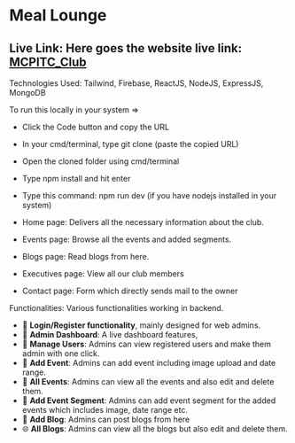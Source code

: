 # Meal Lounge

## Live Link: Here goes the website live link: [MCPITC_Club](https://mcpitc.web.app/)


Technologies Used: Tailwind, Firebase, ReactJS, NodeJS, ExpressJS, MongoDB

To run this locally in your system => 
- Click the Code button and copy the URL
- In your cmd/terminal, type git clone (paste the copied URL)
- Open the cloned folder using cmd/terminal
- Type npm install and hit enter
- Type this command: npm run dev (if you have nodejs installed in your system)

- Home page: Delivers all the necessary information about the club.
- Events page: Browse all the events and added segments.
- Blogs page: Read blogs from here.
- Executives page: View all our club members
- Contact page: Form which directly sends mail to the owner

Functionalities: Various functionalities working in backend.
 - 👜 **Login/Register functionality**, mainly designed for web admins.
 - 🎈 **Admin Dashboard**: A live dashboard features,
 - 👫 **Manage Users**: Admins can view registered users and make them admin with one click.
 - 🤳 **Add Event**: Admins can add event including image upload and date range.
 - 💎 **All Events**: Admins can view all the events and also edit and delete them.
 - 💍 **Add Event Segment**: Admins can add event segment for the added events which includes image, date range etc.
 - 🧢 **Add Blog**: Admins can post blogs from here
 - 🌐 **All Blogs**: Admins can view all the blogs but also edit and delete them.

